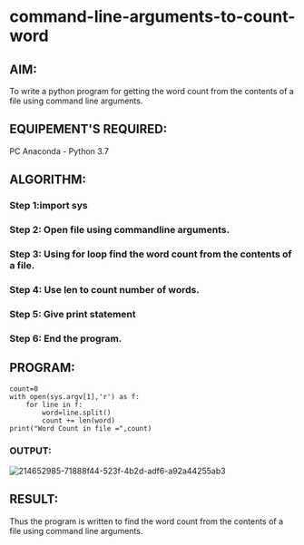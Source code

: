 # command-line-arguments-to-count-word
## AIM:
To write a python program for getting the word count from the contents of a file using command line arguments.
## EQUIPEMENT'S REQUIRED: 
PC
Anaconda - Python 3.7
## ALGORITHM: 
### Step 1:import sys



### Step 2: Open file using commandline arguments.
 
### Step 3: Using for loop find the word count from the contents of a file.

### Step 4: Use len to count number of words. 

### Step 5: Give print statement

### Step 6: End the program.

## PROGRAM:

```import sys
count=0
with open(sys.argv[1],'r') as f:
    for line in f:
        word=line.split()
        count += len(word)
print("Word Count in file =",count)
```

### OUTPUT:
![214652985-71888f44-523f-4b2d-adf6-a92a44255ab3](https://user-images.githubusercontent.com/118678482/214659089-85b9636e-33f5-40c5-8fc6-832df7f94689.png)



## RESULT:
Thus the program is written to find the word count from the contents of a file using command line arguments.
